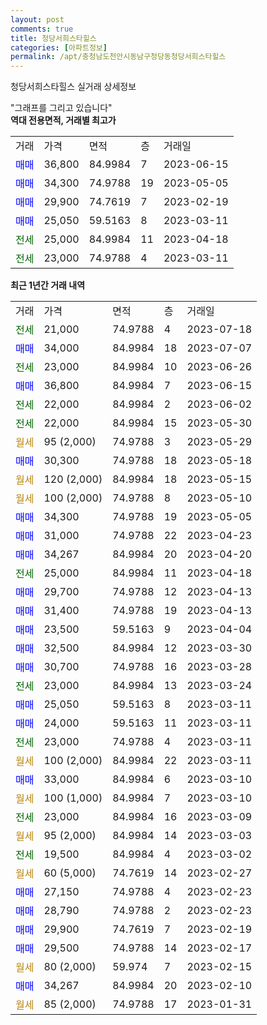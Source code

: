```yaml
---
layout: post
comments: true
title: 청당서희스타힐스
categories: [아파트정보]
permalink: /apt/충청남도천안시동남구청당동청당서희스타힐스
---
```


청당서희스타힐스 실거래 상세정보

<script type="text/javascript">
  google.charts.load('current', {'packages':['line', 'corechart']});
  google.charts.setOnLoadCallback(drawChart);

  function drawChart() {
    var data = new google.visualization.DataTable();
    data.addColumn('date', '거래일');
    data.addColumn('number', "매매");
    data.addColumn('number', "전세");
    data.addColumn('number', "전매");

    data.addRows([[new Date(Date.parse("2023-07-18")), null, 21000, null], [new Date(Date.parse("2023-07-07")), 34000, null, null], [new Date(Date.parse("2023-06-26")), null, 23000, null], [new Date(Date.parse("2023-06-15")), 36800, null, null], [new Date(Date.parse("2023-06-02")), null, 22000, null], [new Date(Date.parse("2023-05-30")), null, 22000, null], [new Date(Date.parse("2023-05-29")), null, null, null], [new Date(Date.parse("2023-05-18")), 30300, null, null], [new Date(Date.parse("2023-05-15")), null, null, null], [new Date(Date.parse("2023-05-10")), null, null, null], [new Date(Date.parse("2023-05-05")), 34300, null, null], [new Date(Date.parse("2023-04-23")), 31000, null, null], [new Date(Date.parse("2023-04-20")), 34267, null, null], [new Date(Date.parse("2023-04-18")), null, 25000, null], [new Date(Date.parse("2023-04-13")), 29700, null, null], [new Date(Date.parse("2023-04-13")), 31400, null, null], [new Date(Date.parse("2023-04-04")), 23500, null, null], [new Date(Date.parse("2023-03-30")), 32500, null, null], [new Date(Date.parse("2023-03-28")), 30700, null, null], [new Date(Date.parse("2023-03-24")), null, 23000, null], [new Date(Date.parse("2023-03-11")), 25050, null, null], [new Date(Date.parse("2023-03-11")), 24000, null, null], [new Date(Date.parse("2023-03-11")), null, 23000, null], [new Date(Date.parse("2023-03-11")), null, null, null], [new Date(Date.parse("2023-03-10")), 33000, null, null], [new Date(Date.parse("2023-03-10")), null, null, null], [new Date(Date.parse("2023-03-09")), null, 23000, null], [new Date(Date.parse("2023-03-03")), null, null, null], [new Date(Date.parse("2023-03-02")), null, 19500, null], [new Date(Date.parse("2023-02-27")), null, null, null], [new Date(Date.parse("2023-02-23")), 27150, null, null], [new Date(Date.parse("2023-02-23")), 28790, null, null], [new Date(Date.parse("2023-02-19")), 29900, null, null], [new Date(Date.parse("2023-02-17")), 29500, null, null], [new Date(Date.parse("2023-02-15")), null, null, null], [new Date(Date.parse("2023-02-10")), 34267, null, null], [new Date(Date.parse("2023-01-31")), null, null, null]]);

    var options = {
      hAxis: {
        format: 'yyyy/MM/dd'
      },    
      lineWidth: 0,
      pointsVisible: true,    
      title: '최근 1년간 유형별 실거래가 분포',
      legend: { position: 'bottom' }
    };

    var formatter = new google.visualization.NumberFormat({pattern:'###,###'} );
    formatter.format(data, 1);
    formatter.format(data, 2);
    
    setTimeout(function() {
        var chart = new google.visualization.LineChart(document.getElementById('columnchart_material'));
        chart.draw(data, (options));
        document.getElementById('loading').style.display = 'none';
    }, 200);
  }
</script>


<div id="loading" style="z-index:20; display: block; margin-left: 0px">"그래프를 그리고 있습니다"</div>
<div id="columnchart_material" style="width: 95%; margin-left: 0px; display: block"></div>
<!-- contents start -->
<b>역대 전용면적, 거래별 최고가</b>
<table class="sortable">
    <tr>
      <td>거래</td>
      <td>가격</td>
      <td>면적</td>
      <td>층</td>
      <td>거래일</td>
    </tr>
        <tr>
          <td><a style="color: blue">매매</a></td>
          <td>36,800</td>
          <td>84.9984</td>
          <td>7</td>
          <td>2023-06-15</td>
        </tr>            <tr>
          <td><a style="color: blue">매매</a></td>
          <td>34,300</td>
          <td>74.9788</td>
          <td>19</td>
          <td>2023-05-05</td>
        </tr>            <tr>
          <td><a style="color: blue">매매</a></td>
          <td>29,900</td>
          <td>74.7619</td>
          <td>7</td>
          <td>2023-02-19</td>
        </tr>            <tr>
          <td><a style="color: blue">매매</a></td>
          <td>25,050</td>
          <td>59.5163</td>
          <td>8</td>
          <td>2023-03-11</td>
        </tr>        
        <tr>
              <td><a style="color: darkgreen">전세</a></td>
              <td>25,000</td>
              <td>84.9984</td>
              <td>11</td>
              <td>2023-04-18</td>
            </tr>            <tr>
              <td><a style="color: darkgreen">전세</a></td>
              <td>23,000</td>
              <td>74.9788</td>
              <td>4</td>
              <td>2023-03-11</td>
            </tr>        
    
</table>

<b>최근 1년간 거래 내역</b>

<table class="sortable">
    <tr>
      <td>거래</td>
      <td>가격</td>
      <td>면적</td>
      <td>층</td>
      <td>거래일</td>
    </tr>
    <tr>
      <td><a style="color: darkgreen">전세</a></td>
      <td>21,000</td>
      <td>74.9788</td>
      <td>4</td>
      <td>2023-07-18</td>
    </tr>          <tr>
      <td><a style="color: blue">매매</a></td>
      <td>34,000</td>
      <td>84.9984</td>
      <td>18</td>
      <td>2023-07-07</td>
    </tr>          <tr>
      <td><a style="color: darkgreen">전세</a></td>
      <td>23,000</td>
      <td>84.9984</td>
      <td>10</td>
      <td>2023-06-26</td>
    </tr>          <tr>
      <td><a style="color: blue">매매</a></td>
      <td>36,800</td>
      <td>84.9984</td>
      <td>7</td>
      <td>2023-06-15</td>
    </tr>          <tr>
      <td><a style="color: darkgreen">전세</a></td>
      <td>22,000</td>
      <td>84.9984</td>
      <td>2</td>
      <td>2023-06-02</td>
    </tr>          <tr>
      <td><a style="color: darkgreen">전세</a></td>
      <td>22,000</td>
      <td>84.9984</td>
      <td>15</td>
      <td>2023-05-30</td>
    </tr>          <tr>
      <td><a style="color: darkgoldenrod">월세</a></td>
      <td>95 (2,000)</td>
      <td>74.9788</td>
      <td>3</td>
      <td>2023-05-29</td>
    </tr>          <tr>
      <td><a style="color: blue">매매</a></td>
      <td>30,300</td>
      <td>74.9788</td>
      <td>18</td>
      <td>2023-05-18</td>
    </tr>          <tr>
      <td><a style="color: darkgoldenrod">월세</a></td>
      <td>120 (2,000)</td>
      <td>84.9984</td>
      <td>18</td>
      <td>2023-05-15</td>
    </tr>          <tr>
      <td><a style="color: darkgoldenrod">월세</a></td>
      <td>100 (2,000)</td>
      <td>74.9788</td>
      <td>8</td>
      <td>2023-05-10</td>
    </tr>          <tr>
      <td><a style="color: blue">매매</a></td>
      <td>34,300</td>
      <td>74.9788</td>
      <td>19</td>
      <td>2023-05-05</td>
    </tr>          <tr>
      <td><a style="color: blue">매매</a></td>
      <td>31,000</td>
      <td>74.9788</td>
      <td>22</td>
      <td>2023-04-23</td>
    </tr>          <tr>
      <td><a style="color: blue">매매</a></td>
      <td>34,267</td>
      <td>84.9984</td>
      <td>20</td>
      <td>2023-04-20</td>
    </tr>          <tr>
      <td><a style="color: darkgreen">전세</a></td>
      <td>25,000</td>
      <td>84.9984</td>
      <td>11</td>
      <td>2023-04-18</td>
    </tr>          <tr>
      <td><a style="color: blue">매매</a></td>
      <td>29,700</td>
      <td>74.9788</td>
      <td>12</td>
      <td>2023-04-13</td>
    </tr>          <tr>
      <td><a style="color: blue">매매</a></td>
      <td>31,400</td>
      <td>74.9788</td>
      <td>19</td>
      <td>2023-04-13</td>
    </tr>          <tr>
      <td><a style="color: blue">매매</a></td>
      <td>23,500</td>
      <td>59.5163</td>
      <td>9</td>
      <td>2023-04-04</td>
    </tr>          <tr>
      <td><a style="color: blue">매매</a></td>
      <td>32,500</td>
      <td>84.9984</td>
      <td>12</td>
      <td>2023-03-30</td>
    </tr>          <tr>
      <td><a style="color: blue">매매</a></td>
      <td>30,700</td>
      <td>74.9788</td>
      <td>16</td>
      <td>2023-03-28</td>
    </tr>          <tr>
      <td><a style="color: darkgreen">전세</a></td>
      <td>23,000</td>
      <td>84.9984</td>
      <td>13</td>
      <td>2023-03-24</td>
    </tr>          <tr>
      <td><a style="color: blue">매매</a></td>
      <td>25,050</td>
      <td>59.5163</td>
      <td>8</td>
      <td>2023-03-11</td>
    </tr>          <tr>
      <td><a style="color: blue">매매</a></td>
      <td>24,000</td>
      <td>59.5163</td>
      <td>11</td>
      <td>2023-03-11</td>
    </tr>          <tr>
      <td><a style="color: darkgreen">전세</a></td>
      <td>23,000</td>
      <td>74.9788</td>
      <td>4</td>
      <td>2023-03-11</td>
    </tr>          <tr>
      <td><a style="color: darkgoldenrod">월세</a></td>
      <td>100 (2,000)</td>
      <td>84.9984</td>
      <td>22</td>
      <td>2023-03-11</td>
    </tr>          <tr>
      <td><a style="color: blue">매매</a></td>
      <td>33,000</td>
      <td>84.9984</td>
      <td>6</td>
      <td>2023-03-10</td>
    </tr>          <tr>
      <td><a style="color: darkgoldenrod">월세</a></td>
      <td>100 (1,000)</td>
      <td>84.9984</td>
      <td>7</td>
      <td>2023-03-10</td>
    </tr>          <tr>
      <td><a style="color: darkgreen">전세</a></td>
      <td>23,000</td>
      <td>84.9984</td>
      <td>16</td>
      <td>2023-03-09</td>
    </tr>          <tr>
      <td><a style="color: darkgoldenrod">월세</a></td>
      <td>95 (2,000)</td>
      <td>84.9984</td>
      <td>14</td>
      <td>2023-03-03</td>
    </tr>          <tr>
      <td><a style="color: darkgreen">전세</a></td>
      <td>19,500</td>
      <td>84.9984</td>
      <td>4</td>
      <td>2023-03-02</td>
    </tr>          <tr>
      <td><a style="color: darkgoldenrod">월세</a></td>
      <td>60 (5,000)</td>
      <td>74.7619</td>
      <td>14</td>
      <td>2023-02-27</td>
    </tr>          <tr>
      <td><a style="color: blue">매매</a></td>
      <td>27,150</td>
      <td>74.9788</td>
      <td>4</td>
      <td>2023-02-23</td>
    </tr>          <tr>
      <td><a style="color: blue">매매</a></td>
      <td>28,790</td>
      <td>74.9788</td>
      <td>2</td>
      <td>2023-02-23</td>
    </tr>          <tr>
      <td><a style="color: blue">매매</a></td>
      <td>29,900</td>
      <td>74.7619</td>
      <td>7</td>
      <td>2023-02-19</td>
    </tr>          <tr>
      <td><a style="color: blue">매매</a></td>
      <td>29,500</td>
      <td>74.9788</td>
      <td>14</td>
      <td>2023-02-17</td>
    </tr>          <tr>
      <td><a style="color: darkgoldenrod">월세</a></td>
      <td>80 (2,000)</td>
      <td>59.974</td>
      <td>7</td>
      <td>2023-02-15</td>
    </tr>          <tr>
      <td><a style="color: blue">매매</a></td>
      <td>34,267</td>
      <td>84.9984</td>
      <td>20</td>
      <td>2023-02-10</td>
    </tr>          <tr>
      <td><a style="color: darkgoldenrod">월세</a></td>
      <td>85 (2,000)</td>
      <td>74.9788</td>
      <td>17</td>
      <td>2023-01-31</td>
    </tr>      </table>
<!-- contents end -->    

